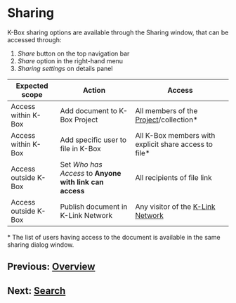 # Sharing
K-Box sharing options are available through the Sharing window, that can be accessed through:

1. _Share_ button on the top navigation bar 
2. _Share_ option in the right-hand menu
3. _Sharing settings_ on details panel

|Expected scope        |Action                                  |Access                                    |
|----------------------|----------------------------------------|------------------------------------------|
|Access within K-Box   |Add document to K-Box Project           |All members of the [Project](../en/projects/index.md#prjDetails)/collection*     |
|Access within K-Box   |Add specific user to file in K-Box      |All K-Box members with explicit share access to file* |         
|Access outside K-Box  |Set _Who has Access_ to **Anyone with link can access**| All recipients of file link|
|Access outside K-Box  |Publish document in K-Link Network        | Any visitor of the [K-Link Network](https://k-link.technology/network.html) |

\* The list of users having access to the document is available in the same sharing dialog window.

## Previous: [Overview](./work-with-documents.md)            

## Next: [Search](./search.md)
